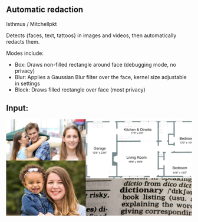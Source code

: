## Automatic redaction 

Isthmus / Mitchellpkt

Detects {faces, text, tattoos} in images and videos, then automatically redacts them.

Modes include:
-  Box: Draws non-filled rectangle around face (debugging mode, no privacy)
-  Blur: Applies a Gaussian Blur filter over the face, kernel size adjustable in settings
-  Block: Draws filled rectangle over face (most privacy)

## Input:

![examples/example_input.png](examples/example_input.png)
